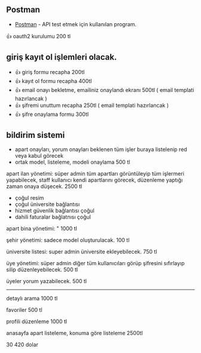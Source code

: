 ## Postman
- [Postman](https://documenter.getpostman.com/view/16541534/2s9YsNeANR) - API test etmek için kullanılan program.


👍  oauth2 kurulumu 200 tl


## giriş kayıt ol işlemleri olacak.
- 👍 giriş formu recapha 200tl
- 👍 kayıt ol formu recapha 400tl
- 👍 email onayı bekletme, emailiniz onaylandı ekranı 500tl ( email templati hazırlancak )
- 👍 şifremi unuttum recapha 250tl  ( email templati hazırlancak )
- 👍 şifre onaylama formu 300tl


## bildirim sistemi
- apart onayları, yorum onayları beklenen tüm işler buraya listelenip red veya kabul görecek 
- ortak model, listeleme, modeli onaylama 500 tl

apart ilan yönetimi: süper admin tüm apartları görüntüleyip tüm işlermeri yapabilecek, staff kullanıcı kendi apartlarını görecek, düzenleme yaptığı zaman onaya düşecek. 2500 tl
- çoğul resim 
- çoğul üniversite bağlantısı
- hizmet güvenlik bağlantısı çoğul
- dahili faturalar bağlatnısı çoğul

apart bina yönetimi: " 1000 tl

şehir yönetimi: sadece model oluşturulacak. 100 tl

üniversite listesi: super admin üniversite ekleyebilecek. 750 tl

üye yönetimi: süper admin diğer tüm kullanıcıları görüp şifresini sıfırlayıp silip düzenleyebilecek. 500 tl

üyeler yorum yazabilecek. 500 tl

--------------


detaylı arama 1000 tl

favoriler 500 tl

profili düzenleme 1000 tl

anasayfa apart listeleme, konuma göre listeleme 2500tl


30
420 dolar

